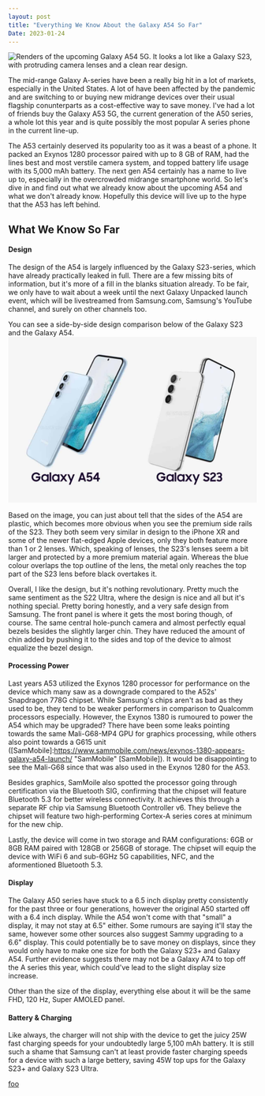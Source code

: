 ```yaml
---
layout: post
title: "Everything We Know About the Galaxy A54 So Far"
Date: 2023-01-24
---
```


![Renders of the upcoming Galaxy A54 5G. It looks a lot like a Galaxy S23, with protruding camera lenses and a clean rear design.](/images/galaxy-a54.avif)

The mid-range Galaxy A-series have been a really big hit in a lot of markets, especially in the United States.  A lot of have been affected by the pandemic and are switching to or buying new midrange devices over their usual flagship conunterparts as a cost-effective way to save money. I've had a lot of friends buy the Galaxy A53 5G, the current generation of the A50 series, a whole lot this year and is quite possibly the most popular A series phone in the current line-up. 

The A53 certainly deserved its popularity too as it was a beast of a phone. It packed an Exynos 1280 processor paired with up to 8 GB of RAM, had the lines best and most verstile camera system, and topped battery life usage with its 5,000 mAh battery. The next gen A54 certainly has a name to live up to, especially in the overcrowded midrange smartphone world. So let's dive in and find out what we already know about the upcoming A54 and what we don't already know. Hopefully this device will live up to the hype that the A53 has left behind. 

## What We Know So Far

#### Design

The design of the A54 is largely influenced by the Galaxy S23-series, which have already practically leaked in full. There are a few missing bits of information, but it's more of a fill in the blanks situation already. To be fair, we only have to wait about a week until the next Galaxy Unpacked launch event, which will be livestreamed from Samsung.com, Samsung's YouTube channel, and surely on other channels too. 

You can see a side-by-side design comparison below of the Galaxy S23 and the Galaxy A54.
![Side-by-side comparison of the Galaxy S23-series and the Galaxy A54. They're not much different in design, however you can tell the build material quality is lower on the A54 due to the plasticky looking side rails.](/images/s23-a54.jpg)

Based on the image, you can just about tell that the sides of the A54 are plastic, which becomes more obvious when you see the premium side rails of the S23. They both seem very similar in design to the iPhone XR and some of the newer flat-edged Apple devices, only they both feature more than 1 or 2 lenses. Which, speaking of lenses, the S23's lenses seem a bit larger and protected by a more premium material again. Whereas the blue colour overlaps the top outline of the lens, the metal only reaches the top part of the S23 lens before black overtakes it.

Overall, I like the design, but it's nothing revolutionary. Pretty much the same sentiment as the S22 Ultra, where the design is nice and all but it's nothing special. Pretty boring honestly, and a very safe design from Samsung. The front panel is where it gets the most boring though, of course. The same central hole-punch camera and almost perfectly equal bezels besides the slightly larger chin. They have reduced the amount of chin added by pushing it to the sides and top of the device to almost equalize the bezel design. 

#### Processing Power

Last years A53 utilized the Exynos 1280 processor for performance on the device which many saw as a downgrade compared to the A52s' Snapdragon 778G chipset. While Samsung's chips aren't as bad as they used to be, they tend to be weaker performers in comparison to Qualcomm processors especially. However, the Exynos 1380 is rumoured to power the A54 which may be upgraded? There have been some leaks pointing towards the same Mali-G68-MP4 GPU for graphics processing, while others also point towards a G615 unit ([SamMobile]:https://www.sammobile.com/news/exynos-1380-appears-galaxy-a54-launch/ "SamMobile" [SamMobile]). It would be disappointing to see the Mali-G68 since that was also used in the Exynos 1280 for the A53. 

Besides graphics, SamMoile also spotted the processor going through certification via the Bluetooth SIG, confirming that the chipset will feature Bluetooth 5.3 for better wireless connectivity. It achieves this through a separate RF chip via Samsung Bluetooth Controller v6. They believe the chipset will feature two high-performing Cortex-A series cores at minimum for the new chip.

Lastly, the device will come in two storage and RAM configurations: 6GB or 8GB RAM paired with 128GB or 256GB of storage. The chipset will equip the device with WiFi 6 and sub-6GHz 5G capabilities, NFC, and the aformentioned Bluetooth 5.3. 

#### Display

The Galaxy A50 series have stuck to a 6.5 inch display pretty consistently for the past three or four generations, however the original A50 started off with a 6.4 inch display. While the A54 won't come with that "small" a display, it may not stay at 6.5" either. Some rumours are saying it'll stay the same, however some other sources also suggest Sammy upgrading to a 6.6" display. This could potentially be to save money on displays, since they would only have to make one size for both the Galaxy S23+ and Galaxy A54. Further evidence suggests there may not be a Galaxy A74 to top off the A series this year, which could've lead to the slight display size increase. 

Other than the size of the display, everything else about it will be the same FHD, 120 Hz, Super AMOLED panel. 

#### Battery & Charging

Like always, the charger will not ship with the device to get the juicy 25W fast charging speeds for your undoubtedly large 5,100 mAh battery. It is still such a shame that Samsung can't at least provide faster charging speeds for a device with such a large bettery, saving 45W top ups for the Galaxy S23+ and Galaxy S23 Ultra.  

[foo]:https://www.google.com "Google Search"

[foo]
